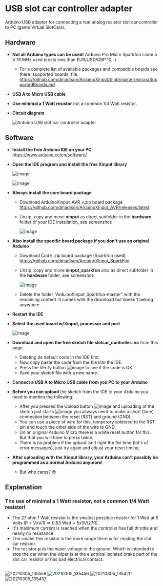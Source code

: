 # USB slot car controller adapter
Arduino USB adapter for connecting a real analog resistor slot car controller to PC (game Virtual SlotCars).
## Hardware
- **Not all Arduino types can be used!** Arduino Pro Micro Sparkfun clone 5 V 16 MHz used (costs less than EUR/USD/GBP 10,-).
  - For a complete list of available packages and compatible boards see there 'supported boards' file.
  https://github.com/dmadison/ArduinoXInput/blob/master/extras/SupportedBoards.md
- **USB A to Micro USB cable**
- **Use minimal a 1 Watt resistor** not a common 1/4 Watt resistor.
- **Circuit diagram**

  ![Arduino USB slot car controller adapter](https://user-images.githubusercontent.com/79975566/110343992-57366b80-802d-11eb-8bee-f2e01754493b.png)

## Software
- **Install the free Arduino IDE on your PC** https://www.arduino.cc/en/software/

- **Open the IDE program and install the free Xinput library**

  ![image](https://user-images.githubusercontent.com/79975566/110919377-7af2fd80-831c-11eb-97fb-55ea1efdf3d3.png)

  ![image](https://user-images.githubusercontent.com/79975566/110919981-22703000-831d-11eb-8c71-587f73e935d6.png)

- **Always install the core board package**
  - Download ArduinoXinput_AVR_v.zip board package https://github.com/dmadison/ArduinoXInput_AVR/releases/latest
  - Unzip, copy and move **xinput** as direct subfolder in the **hardware** folder of your IDE installation, see screenshot:

    ![image](https://user-images.githubusercontent.com/79975566/111279364-ebf72580-863a-11eb-9edd-dabc643ebef4.png)
 
- **Also install the specific board package if you don't use an original Arduino**
  - Download Code .zip board package (Sparkfun used) https://github.com/dmadison/ArduinoXInput_SparkFun
  - Unzip, copy and move **xinput_sparkfun** also as direct subfolder in the **hardware** folder, see screenshot:

    ![image](https://user-images.githubusercontent.com/79975566/111279512-0fba6b80-863b-11eb-9e91-d9a12bf83cd6.png)
 
  - Delete the folder "ArduinoXinput_Sparkfun-master" with the remaining content. It comes with the download but doesn't belong anywhere.

- **Restart the IDE**

- **Select the used board w/Xinput, processor and port**

    ![image](https://user-images.githubusercontent.com/79975566/111065022-cdb4ec80-84b7-11eb-9c9a-a52593c0ca3e.png)

- **Download and open the free sketch file slotcar_controller.ino** from this page.
  - Deleting de default code in the IDE first.
  - Now copy paste the code from the file into the IDE.
  - Press the Verify button ![image](https://user-images.githubusercontent.com/79975566/110943526-97eaf900-833b-11eb-8cfc-4f67e717b470.png)
 to see if the code is OK.
  - Save your sketch file with a new name.

- **Connect a USB A to Micro USB cable from you PC to your Arduino**
- **Before you can upload** the sketch from the IDE to your Arduino you need to mention the following:
  - After you pressed the Upload button ![image](https://user-images.githubusercontent.com/79975566/110943696-ce287880-833b-11eb-89fc-fe4b681249d1.png)
 and uploading of the sketch just starts ![image](https://user-images.githubusercontent.com/79975566/110944016-2bbcc500-833c-11eb-94b7-3ab0eee2ad2c.png)
 you allways need to make a short (time) connection between the reset (RST) and ground (GND).
  - You can use a piece of wire for this, temperory soldered to the RST pin and touch the other side of the wire to GND.
  - On an original Arduino Micro there is a white reset button for this. But that you will have to press twice.
  - There is no problem if the upload isn't right the fist time (lot's of error messages), just try again and adjust your reset timing.
- **After uploading with the Xinput library, your Arduino can't possibly be programmed as a normal Arduino anymore!** 
  - But who cares? :wink:

## Explanation 
### The use of minimal a 1 Watt resistor, not a common 1/4 Watt resistor!
- The 27 ohm 1 Watt resistor is the smalest possible resistor for 1 Watt at 5 Volts (P = VxV/R => 0.93 Watt = 5x5V/27R). 
- It's maximum current is reached when the controller has full throttle and nearly no resistance.
- The smaler this resistor is the more range there is for reading the slot car resistor.
- The resistor puls the wiper voltage to the ground. Which is intended to stop the car when the wiper is at the electrical isolated brake part of the slot car resistor or has bad electrical contact.

##  
![20210305_135558](https://user-images.githubusercontent.com/79975566/110118970-6f9f4f80-7dbb-11eb-8812-f8b6a421316b.jpg)
![20210305_135456](https://user-images.githubusercontent.com/79975566/110118994-75953080-7dbb-11eb-8261-c2a59c90fd44.jpg)
![20210305_135420](https://user-images.githubusercontent.com/79975566/110119007-79c14e00-7dbb-11eb-9f82-e38dd3e9c552.jpg)
![20210305_135437](https://user-images.githubusercontent.com/79975566/110119010-7c23a800-7dbb-11eb-8d13-e368e3763dd3.jpg)
